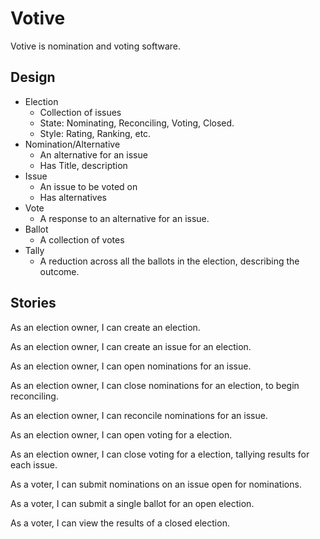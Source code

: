 # Votive

Votive is nomination and voting software.

## Design

 * Election
    * Collection of issues
    * State: Nominating, Reconciling, Voting, Closed.
    * Style: Rating, Ranking, etc.
 * Nomination/Alternative
    * An alternative for an issue
    * Has Title, description
 * Issue
    * An issue to be voted on
    * Has alternatives
 * Vote
    * A response to an alternative for an issue.
 * Ballot
    * A collection of votes
 * Tally
    * A reduction across all the ballots in the election, describing the outcome.


## Stories

As an election owner, I can create an election.

As an election owner, I can create an issue for an election.

As an election owner, I can open nominations for an issue.

As an election owner, I can close nominations for an election, to begin reconciling.

As an election owner, I can reconcile nominations for an issue.

As an election owner, I can open voting for a election.

As an election owner, I can close voting for a election, tallying results for each issue.

As a voter, I can submit nominations on an issue open for nominations.

As a voter, I can submit a single ballot for an open election.

As a voter, I can view the results of a closed election.
